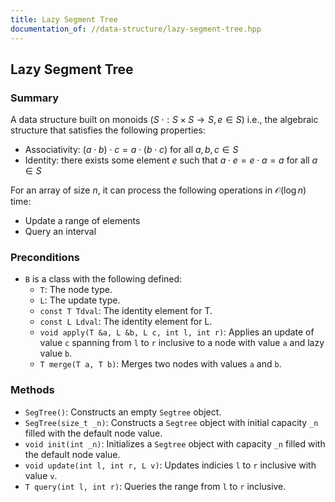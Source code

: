 ```yaml
---
title: Lazy Segment Tree
documentation_of: //data-structure/lazy-segment-tree.hpp
---
```


## Lazy Segment Tree

### Summary

A data structure built on monoids $(S \; \cdot : S \times S \rightarrow S, e \in S)$ i.e., the algebraic structure that satisfies the following properties:
- Associativity: $(a \cdot b) \cdot c = a \cdot (b \cdot c)$ for all $a, b, c \in S$
- Identity: there exists some element $e$ such that $a \cdot e = e \cdot a = a$ for all $a \in S$

For an array of size $n$, it can process the following operations in $\mathcal{O}(\log n)$ time:
- Update a range of elements
- Query an interval

### Preconditions

- `B` is a class with the following defined:
  - `T`: The node type.
  - `L`: The update type.
  - `const T Tdval`: The identity element for T.
  - `const L Ldval`: The identity element for L. 
  - `void apply(T &a, L &b, L c, int l, int r)`: Applies an update of value `c` spanning from `l` to `r` inclusive to a node with value `a` and lazy value `b`. 
  - `T merge(T a, T b)`: Merges two nodes with values `a` and `b`. 

### Methods

- `SegTree()`: Constructs an empty `Segtree` object.
- `SegTree(size_t _n)`: Constructs a `Segtree` object with initial capacity `_n` filled with the default node value.
- `void init(int _n)`: Initializes a `Segtree` object with capacity `_n` filled with the default node value. 
- `void update(int l, int r, L v)`: Updates indicies `l` to `r` inclusive with value `v`.
- `T query(int l, int r)`: Queries the range from `l` to `r` inclusive. 
